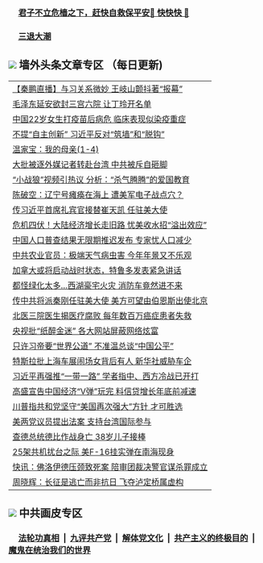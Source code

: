 
 ### &nbsp;&nbsp;&nbsp;&nbsp; [君子不立危樯之下，赶快自救保平安🍎 快快快 📩](https://github.com/pwgy/td/blob/master/README.md)

 ### &nbsp;&nbsp;&nbsp;&nbsp; [三退大潮](https://ww3.xkide.work/?key=zuuelqyfglsfjmgm&pin=65881581&ag=ogQuit&from=pw2) 

## <img src="https://img.icons8.com/cute-clipart/2x/circled-right.png"> 墙外头条文章专区 （每日更新)

<Table>
<tr><td colspan="2" align="left"><a href="https://www.xjudw.work/?name=c1389921&key=jxhgisbctpdeqtjm&from=pw2">【秦鹏直播】与习关系微妙 王岐山颤抖著“报幕”</a></td></tr>
<tr><td colspan="2" align="left"><a href="https://www.xjudw.work/?name=c1389928&key=jxhgisbctpdeqtjm&from=pw2">毛泽东延安欲封三宫六院 让丁玲开名单</a></td></tr>
<tr><td colspan="2" align="left"><a href="https://www.xjudw.work/?name=c1389918&key=jxhgisbctpdeqtjm&from=pw2">中国22岁女生打疫苗后病危 临床表现似染疫重症</a></td></tr>
<tr><td colspan="2" align="left"><a href="https://www.xjudw.work/?name=c1389873&key=jxhgisbctpdeqtjm&from=pw2">不提“自主创新” 习近平反对“筑墙”和“脱钩”</a></td></tr>
<tr><td colspan="2" align="left"><a href="https://www.xjudw.work/?name=c1389926&key=jxhgisbctpdeqtjm&from=pw2">温家宝：我的母亲(1-4)</a></td></tr>
<tr><td colspan="2" align="left"><a href="https://www.xjudw.work/?name=c1389943&key=jxhgisbctpdeqtjm&from=pw2">大批被逐外媒记者转赴台湾 中共被斥自砸脚</a></td></tr>
<tr><td colspan="2" align="left"><a href="https://www.xjudw.work/?name=c1389895&key=jxhgisbctpdeqtjm&from=pw2">“小战狼”视频引热议 分析：“杀气腾腾”的爱国教育</a></td></tr>
<tr><td colspan="2" align="left"><a href="https://www.xjudw.work/?name=c1389836&key=jxhgisbctpdeqtjm&from=pw2">陈破空：辽宁号瘫痪在海上 遭美军电子战点穴？</a></td></tr>
<tr><td colspan="2" align="left"><a href="https://www.xjudw.work/?name=c1389861&key=jxhgisbctpdeqtjm&from=pw2">传习近平首席礼宾官接替崔天凯 任驻美大使</a></td></tr>
<tr><td colspan="2" align="left"><a href="https://www.xjudw.work/?name=c1389846&key=jxhgisbctpdeqtjm&from=pw2">危机四伏！大陆经济增长走旧路 忧美收水招“溢出效应”</a></td></tr>
<tr><td colspan="2" align="left"><a href="https://www.xjudw.work/?name=c1389832&key=jxhgisbctpdeqtjm&from=pw2">中国人口普查结果无限期推迟发布 专家忧人口减少</a></td></tr>
<tr><td colspan="2" align="left"><a href="https://www.xjudw.work/?name=c1389919&key=jxhgisbctpdeqtjm&from=pw2">中共农业官员：极端天气病虫害 今年年景又不乐观</a></td></tr>
<tr><td colspan="2" align="left"><a href="https://www.xjudw.work/?name=c1389867&key=jxhgisbctpdeqtjm&from=pw2">加拿大或将启动战时状态，特鲁多发表紧急讲话</a></td></tr>
<tr><td colspan="2" align="left"><a href="https://www.xjudw.work/?name=c1389840&key=jxhgisbctpdeqtjm&from=pw2">都怪绿化太多…西湖豪宅火灾 消防车竟然进不来</a></td></tr>
<tr><td colspan="2" align="left"><a href="https://www.xjudw.work/?name=c1389945&key=jxhgisbctpdeqtjm&from=pw2">传中共将派秦刚任驻美大使 美方可望由伯恩斯出使北京</a></td></tr>
<tr><td colspan="2" align="left"><a href="https://www.xjudw.work/?name=c1389920&key=jxhgisbctpdeqtjm&from=pw2">北医三院医生揭医疗腐败 每年数百万癌症患者失救</a></td></tr>
<tr><td colspan="2" align="left"><a href="https://www.xjudw.work/?name=c1389940&key=jxhgisbctpdeqtjm&from=pw2">央视批“纸醉金迷” 各大网站屏蔽网络炫富</a></td></tr>
<tr><td colspan="2" align="left"><a href="https://www.xjudw.work/?name=c1389899&key=jxhgisbctpdeqtjm&from=pw2">只许习帝要“世界公道” 不准温总谈“中国公平”</a></td></tr>
<tr><td colspan="2" align="left"><a href="https://www.xjudw.work/?name=c1389738&key=jxhgisbctpdeqtjm&from=pw2">特斯拉批上海车展闹场女背后有人 新华社威胁车企</a></td></tr>
<tr><td colspan="2" align="left"><a href="https://www.xjudw.work/?name=c1389745&key=jxhgisbctpdeqtjm&from=pw2">习近平再强推“一带一路” 学者指中、西方冷战已开打</a></td></tr>
<tr><td colspan="2" align="left"><a href="https://www.xjudw.work/?name=c1389890&key=jxhgisbctpdeqtjm&from=pw2">高盛宣告中国经济“V弹”玩完 料信贷增长年底前减速</a></td></tr>
<tr><td colspan="2" align="left"><a href="https://www.xjudw.work/?name=c1389929&key=jxhgisbctpdeqtjm&from=pw2">川普指共和党坚守“美国再次强大”方针 才可胜选</a></td></tr>
<tr><td colspan="2" align="left"><a href="https://www.xjudw.work/?name=c1389898&key=jxhgisbctpdeqtjm&from=pw2">美两党议员提出法案 支持台湾国际参与</a></td></tr>
<tr><td colspan="2" align="left"><a href="https://www.xjudw.work/?name=c1389892&key=jxhgisbctpdeqtjm&from=pw2">查德总统德比作战身亡 38岁儿子接棒</a></td></tr>
<tr><td colspan="2" align="left"><a href="https://www.xjudw.work/?name=c1389860&key=jxhgisbctpdeqtjm&from=pw2">25架共机扰台之际 美F-16挂实弹在南海现身</a></td></tr>
<tr><td colspan="2" align="left"><a href="https://www.xjudw.work/?name=c1389946&key=jxhgisbctpdeqtjm&from=pw2">快讯：佛洛伊德压颈致死案 陪审团裁决警官谋杀罪成立</a></td></tr>
<tr><td colspan="2" align="left"><a href="https://www.xjudw.work/?name=c1389878&key=jxhgisbctpdeqtjm&from=pw2">周晓辉：长征是逃亡而非抗日 飞夺泸定桥属虚构</a></td></tr>

 </Table>

 ## <img src="https://img.icons8.com/cute-clipart/2x/circled-right.png"> 中共画皮专区
 ### &nbsp;&nbsp;&nbsp;&nbsp; [法轮功真相](https://github.com/begood0513/basic/blob/master/README.md) &nbsp;|&nbsp; [九评共产党](https://github.com/begood0513/9ping.md/blob/master/README.md) &nbsp;|&nbsp; [解体党文化](https://github.com/begood0513/jtdwh.md/blob/master/README.md)   &nbsp;|&nbsp; [共产主义的终极目的](https://github.com/begood0513/gczydzjmd.md/blob/master/README.md) &nbsp;|&nbsp; [魔鬼在统治我们的世界](https://github.com/begood0513/gczydzjmd.md/blob/master/README.md) 
